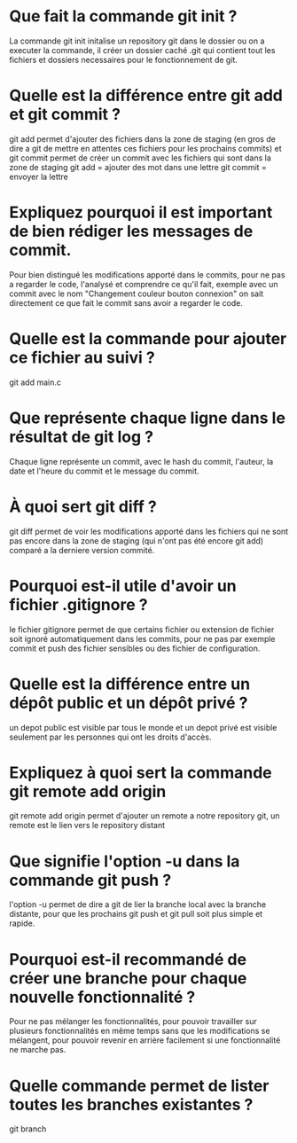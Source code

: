 # Que fait la commande git init ?

La commande git init initalise un repository git dans le dossier ou on a executer la commande, il créer un dossier caché .git qui contient tout les fichiers et dossiers necessaires pour le fonctionnement de git.

# Quelle est la différence entre git add et git commit ?

git add permet d'ajouter des fichiers dans la zone de staging (en gros de dire a git de mettre en attentes ces fichiers pour les prochains commits) et git commit permet de créer un commit avec les fichiers qui sont dans la zone de staging 
git add = ajouter des mot dans une lettre
git commit = envoyer la lettre

# Expliquez pourquoi il est important de bien rédiger les messages de commit.

Pour bien distingué les modifications apporté dans le commits, pour ne pas a regarder le code, l'analysé et comprendre ce qu'il fait, exemple avec un commit avec le nom "Changement couleur bouton connexion" on sait directement ce que fait le commit sans avoir a regarder le code.

# Quelle est la commande pour ajouter ce fichier au suivi ?

git add main.c

# Que représente chaque ligne dans le résultat de git log ?

Chaque ligne représente un commit, avec le hash du commit, l'auteur, la date et l'heure du commit et le message du commit.

# À quoi sert git diff ? 

git diff permet de voir les modifications apporté dans les fichiers qui ne sont pas encore dans la zone de staging (qui n'ont pas été encore git add) comparé a la derniere version commité.

# Pourquoi est-il utile d'avoir un fichier .gitignore ?

le fichier gitignore permet de que certains fichier ou extension de fichier soit ignoré automatiquement dans les commits, pour ne pas par exemple commit et push des fichier sensibles ou des fichier de configuration.

# Quelle est la différence entre un dépôt public et un dépôt privé ?

un depot public est visible par tous le monde et un depot privé est visible seulement par les personnes qui ont les droits d'accès.

# Expliquez à quoi sert la commande git remote add origin 

git remote add origin permet d'ajouter un remote a notre repository git, un remote est le lien vers le repository distant 

# Que signifie l'option -u dans la commande git push ?

l'option -u permet de dire a git de lier la branche local avec la branche distante, pour que les prochains git push et git pull soit plus simple et rapide.

# Pourquoi est-il recommandé de créer une branche pour chaque nouvelle fonctionnalité ?

Pour ne pas mélanger les fonctionnalités, pour pouvoir travailler sur plusieurs fonctionnalités en même temps sans que les modifications se mélangent, pour pouvoir revenir en arrière facilement si une fonctionnalité ne marche pas.

# Quelle commande permet de lister toutes les branches existantes ?

git branch
